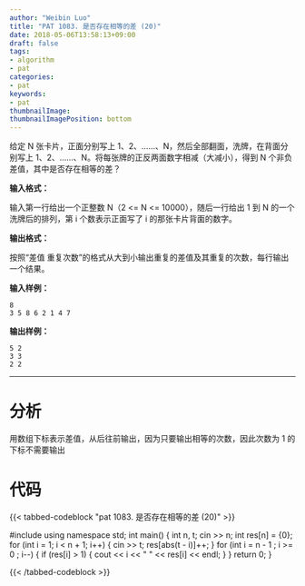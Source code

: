 ```yaml
---
author: "Weibin Luo"
title: "PAT 1083. 是否存在相等的差 (20)"
date: 2018-05-06T13:58:13+09:00
draft: false
tags:
- algorithm
- pat
categories:
- pat
keywords:
- pat
thumbnailImage:
thumbnailImagePosition: bottom
---
```


给定 N 张卡片，正面分别写上 1、2、……、N，然后全部翻面，洗牌，在背面分别写上 1、2、……、N。将每张牌的正反两面数字相减（大减小），得到 N 个非负差值，其中是否存在相等的差？
<!--more-->

**输入格式：**

输入第一行给出一个正整数 N（2 <= N <= 10000），随后一行给出 1 到 N 的一个洗牌后的排列，第 i 个数表示正面写了 i 的那张卡片背面的数字。

**输出格式：**

按照“差值 重复次数”的格式从大到小输出重复的差值及其重复的次数，每行输出一个结果。

**输入样例：**
```
8
3 5 8 6 2 1 4 7
```
**输出样例：**
```
5 2
3 3
2 2
```

---

# 分析

用数组下标表示差值，从后往前输出，因为只要输出相等的次数，因此次数为 1 的下标不需要输出

# 代码
{{< tabbed-codeblock "pat 1083. 是否存在相等的差 (20)" >}}
<!-- tab cpp -->
#include <iostream>
using namespace std;
int main() {
    int n, t;
    cin >> n;
    int res[n] = {0};
    for (int i = 1; i < n + 1; i++) {
        cin >> t;
        res[abs(t - i)]++;
    }
    for (int i = n - 1 ; i >= 0 ; i--) {
        if (res[i] > 1) {
            cout << i << " " << res[i] << endl;
        }
    }
    return 0;
}
<!-- endtab -->
{{< /tabbed-codeblock >}}
